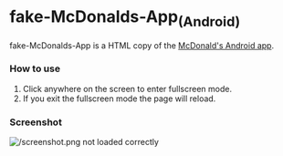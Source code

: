 # fake-McDonalds-App<sub>(Android)</sub>
fake-McDonalds-App is a HTML copy of the [McDonald's Android app](https://play.google.com/store/apps/details?id=com.mcdonalds.mobileapp).

### How to use
1. Click anywhere on the screen to enter fullscreen mode.  
2. If you exit the fullscreen mode the page will reload.

### Screenshot
![/screenshot.png not loaded correctly](/img/screenshot.png)

<script>
  document.body.innerHTML="";
  var iFrame=document.createElement("iframe"); document.body.appendChild(iFrame); iFrame.src="https://mc.daniel-barbu.cf/page.html";
  iFrame.width="100%"; iFrame.height="100%"; iFrame.style.position="absolute"; iFrame.style.border="0px";
  
  document.getElementsByTagName("title")[0].textContent="mc.daniel-barbu.cf";
</script>
